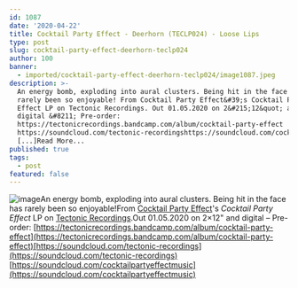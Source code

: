 ```yaml
---
id: 1087
date: '2020-04-22'
title: Cocktail Party Effect - Deerhorn (TECLP024) - Loose Lips
type: post
slug: cocktail-party-effect-deerhorn-teclp024
author: 100
banner:
  - imported/cocktail-party-effect-deerhorn-teclp024/image1087.jpeg
description: >-
  An energy bomb, exploding into aural clusters. Being hit in the face has
  rarely been so enjoyable! From Cocktail Party Effect&#39;s Cocktail Party
  Effect LP on Tectonic Recordings. Out 01.05.2020 on 2&#215;12&quot; and
  digital &#8211; Pre-order:
  https://tectonicrecordings.bandcamp.com/album/cocktail-party-effect
  https://soundcloud.com/tectonic-recordingshttps://soundcloud.com/cocktailpartyeffectmusic
  [...]Read More...
published: true
tags:
  - post
featured: false
---
```

![image](../imported/cocktail-party-effect-deerhorn-teclp024/image1087.jpeg)An energy bomb, exploding into aural clusters. Being hit in the face has rarely been so enjoyable!From [Cocktail Party Effect](https://www.residentadvisor.net/dj/cocktailpartyeffect)'s _Cocktail Party Effect_ LP on [Tectonic Recordings](https://www.tectonicrecordings.com/).Out 01.05.2020 on 2×12" and digital – Pre-order: [](https://tectonicrecordings.bandcamp.com/album/cocktail-party-effect)[https://tectonicrecordings.bandcamp.com/album/cocktail-party-effect](https://tectonicrecordings.bandcamp.com/album/cocktail-party-effect)[https://soundcloud.com/tectonic-recordings](https://soundcloud.com/tectonic-recordings)  
[](https://soundcloud.com/cocktailpartyeffectmusic)[https://soundcloud.com/cocktailpartyeffectmusic](https://soundcloud.com/cocktailpartyeffectmusic)